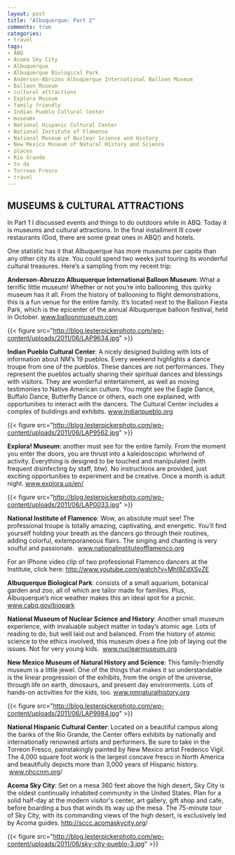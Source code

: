 ```yaml
---
layout: post
title: "Albuquerque: Part 2"
comments: true
categories:
- travel
tags:
- ABQ
- Acoma Sky City
- Albuquerque
- Albuquerque Biological Park
- Anderson-Abruzoo Albuquerque International Balloon Museum
- Balloon Museum
- cultural attractions
- Explora Museum
- family friendly
- Indian Pueblo Cultural Center
- museums
- National Hispanic Cultural Center
- National Institute of Flamenco
- National Museum of Nuclear Science and History
- New Mexico Museum of Natural History and Science
- places
- Rio Grande
- to do
- Torrean Fresco
- travel
---
```

<h2>MUSEUMS &amp; CULTURAL ATTRACTIONS</h2>
In Part 1 I discussed events and things to do outdoors while in ABQ. Today it is museums and cultural attractions. In the final installment Ill cover restaurants (God, there are some great ones in ABQ!) and hotels.

One statistic has it that Albuquerque has more museums per capita than any other city its size. You could spend two weeks just touring its wonderful cultural treasures. Here’s a sampling from my recent trip:

<strong>Anderson-Abruzzo Albuquerque International Balloon Museum</strong>: What a terrific little museum! Whether or not you’re into ballooning, this quirky museum has it all. From the history of ballooning to flight demonstrations, this is a fun venue for the entire family. It’s located next to the Balloon Fiesta Park, which is the epicenter of the annual Albuquerque balloon festival, held in October. <a href="http://www.balloonmuseum.com">www.balloonmuseum.com</a>

{{< figure src="http://blog.lesterpickerphoto.com/wp-content/uploads/2011/06/LAP9634.jpg" >}}

<strong>Indian Pueblo Cultural Center</strong>: A nicely designed building with lots of information about NM’s 19 pueblos. Every weekend highlights a dance troupe from one of the pueblos. These dances are not performances. They represent the pueblos actually sharing their spiritual dances and blessings with visitors. They are wonderful entertainment, as well as moving testimonies to Native American culture. You might see the Eagle Dance, Buffalo Dance, Butterfly Dance or others, each one explained, with opportunities to interact with the dancers. The Cultural Center includes a complex of buildings and exhibits. <a href="http://www.indianpueblo.org">www.indianpueblo.org</a>

{{< figure src="http://blog.lesterpickerphoto.com/wp-content/uploads/2011/06/LAP9562.jpg" >}}

<strong>Explora! Museum</strong>: another must see for the entire family. From the moment you enter the doors, you are thrust into a kaleidoscopic whirlwind of activity. Everything is designed to be touched and manipulated (with frequent disinfecting by staff, btw). No instructions are provided, just exciting opportunities to experiment and be creative. Once a month is adult night. <a href="http://www.explora.us/en/">www.explora.us/en/</a>

{{< figure src="http://blog.lesterpickerphoto.com/wp-content/uploads/2011/06/LAP0033.jpg" >}}

<strong>National Institute of Flamenco</strong>: Wow, an absolute must see! The professional troupe is totally amazing, captivating, and energetic. You’ll find yourself holding your breath as the dancers go through their routines, adding colorful, extemporaneous flairs. The singing and chanting is very soulful and passionate.  <a href="http://www.nationalinstituteofflamenco.org">www.nationalinstituteofflamenco.org</a>

For an iPhone video clip of two professional Flamenco dancers at the Institute, click here: <a href="http://www.youtube.com/watch?v=MhI9ZdXSvZE">http://www.youtube.com/watch?v=MhI9ZdXSvZE</a>

<strong>Albuquerque Biological Park</strong>: consists of a small aquarium, botanical garden and zoo, all of which are tailor made for families. Plus, Albuquerque’s nice weather makes this an ideal spot for a picnic. <a href="http://www.cabq.gov/biopark">www.cabq.gov/biopark</a>

<strong>National Museum of Nuclear Science and History</strong>: Another small museum experience, with invaluable subject matter in today’s atomic age. Lots of reading to do, but well laid out and balanced. From the history of atomic science to the ethics involved, this museum does a fine job of laying out the issues. Not for very young kids.  <a href="http://www.nuclearmuseum.org">www.nuclearmuseum.org</a>

<strong>New Mexico Museum of Natural History and Science</strong>: This family-friendly museum is a little jewel. One of the things that makes it so understandable is the linear progression of the exhibits, from the origin of the universe, through life on earth, dinosaurs, and present day environments. Lots of hands-on activities for the kids, too. <a href="http://www.nmnaturalhistory.org">www.nmnaturalhistory.org</a>

{{< figure src="http://blog.lesterpickerphoto.com/wp-content/uploads/2011/06/LAP9984.jpg" >}}

<strong>National Hispanic Cultural Center</strong>: Located on a beautiful campus along the banks of the Rio Grande, the Center offers exhibits by nationally and internationally renowned artists and performers. Be sure to take in the Torreon Fresco, painstakingly painted by New Mexico artist Frederico Vigil. The 4,000 square foot work is the largest concave fresco in North America and beautifully depicts more than 3,000 years of Hispanic history.  <a href="http://www.nhccnm.org">www.nhccnm.org</a>/

<strong>Acoma Sky City</strong>: Set on a mesa 360 feet above the high desert, Sky City is the oldest continually inhabited community in the United States. Plan for a solid half-day at the modern visitor's center, art gallery, gift shop and cafe, before boarding a bus that winds its way up the mesa. The 75-minute tour of Sky City, with its commanding views of the high desert, is exclusively led by Acoma guides. <a href="http://sccc.acomaskycity.org">http://sccc.acomaskycity.org</a>/

{{< figure src="http://blog.lesterpickerphoto.com/wp-content/uploads/2011/06/sky-city-pueblo-3.jpg" >}}
